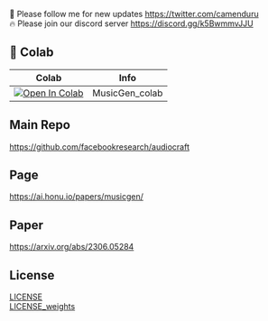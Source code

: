 🐣 Please follow me for new updates https://twitter.com/camenduru <br />
🔥 Please join our discord server https://discord.gg/k5BwmmvJJU

## 🦒 Colab

| Colab | Info
| --- | --- |
[![Open In Colab](https://colab.research.google.com/assets/colab-badge.svg)](https://colab.research.google.com/github/camenduru/MusicGen-colab/blob/main/MusicGen_colab.ipynb) | MusicGen_colab

## Main Repo
https://github.com/facebookresearch/audiocraft

## Page
https://ai.honu.io/papers/musicgen/

## Paper
https://arxiv.org/abs/2306.05284

## License
[LICENSE](LICENSE) <br />
[LICENSE_weights](LICENSE_weights)
